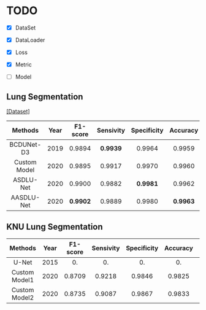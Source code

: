 # TODO

- [x] DataSet

- [x] DataLoader

- [x] Loss

- [x] Metric

- [ ] Model

## Lung Segmentation

[[Dataset]](https://www.kaggle.com/kmader/finding-lungs-in-ct-data/data)

|Methods|Year|F1-score|Sensivity|Specificity|Accuracy|AUC|JS|
|:------:|:---:|:---:|:---:|:---:|:---:|:---:|:---:|
|BCDUNet-D3|2019|0.9894|**0.9939**|0.9964|0.9959|**0.9952**|0.9790|
|Custom Model|2020|0.9895|0.9917|0.9970|0.9960|0.9944|0.9793|
|ASDLU-Net|2020|0.9900|0.9882|**0.9981**|0.9962|0.9931|**0.9804**|
|AASDLU-Net|2020|**0.9902**|0.9889|0.9980|**0.9963**|0.9934|**0.9804**|

## KNU Lung Segmentation

|Methods|Year|F1-score|Sensivity|Specificity|Accuracy|AUC|
|:------:|:---:|:---:|:---:|:---:|:---:|:---:|
|U-Net|2015|0.|0.|0.|0.|0.|
|Custom Model1|2020|0.8709|0.9218|0.9846|0.9825|0.9532|
|Custom Model2|2020|0.8735|0.9087|0.9867|0.9833|0.9477|
